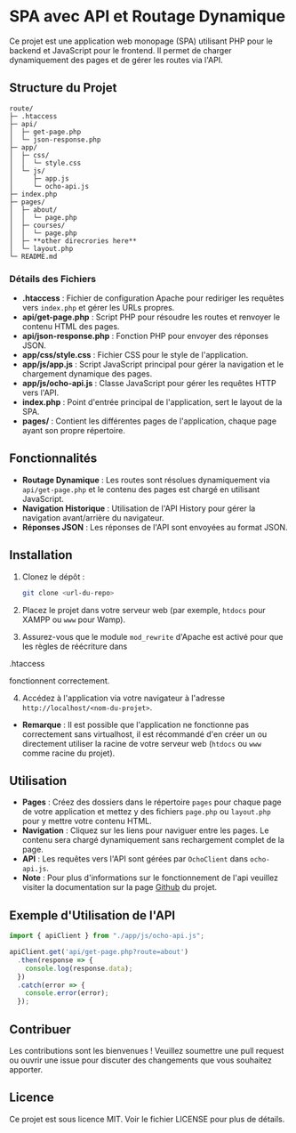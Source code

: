 # SPA avec API et Routage Dynamique

Ce projet est une application web monopage (SPA) utilisant PHP pour le backend et JavaScript pour le frontend. Il permet de charger dynamiquement des pages et de gérer les routes via l'API.

## Structure du Projet

```
route/
├─ .htaccess
├─ api/
│  ├─ get-page.php
│  └─ json-response.php
├─ app/
│  ├─ css/
│  │  └─ style.css
│  └─ js/
│     ├─ app.js
│     └─ ocho-api.js
├─ index.php
├─ pages/
│  ├─ about/
│  │  └─ page.php
│  ├─ courses/
│  │  └─ page.php
│  ├─ **other direcrories here**
│  └─ layout.php
└─ README.md
```

### Détails des Fichiers

- **.htaccess** : Fichier de configuration Apache pour rediriger les requêtes vers `index.php` et gérer les URLs propres.
- **api/get-page.php** : Script PHP pour résoudre les routes et renvoyer le contenu HTML des pages.
- **api/json-response.php** : Fonction PHP pour envoyer des réponses JSON.
- **app/css/style.css** : Fichier CSS pour le style de l'application.
- **app/js/app.js** : Script JavaScript principal pour gérer la navigation et le chargement dynamique des pages.
- **app/js/ocho-api.js** : Classe JavaScript pour gérer les requêtes HTTP vers l'API.
- **index.php** : Point d'entrée principal de l'application, sert le layout de la SPA.
- **pages/** : Contient les différentes pages de l'application, chaque page ayant son propre répertoire.

## Fonctionnalités

- **Routage Dynamique** : Les routes sont résolues dynamiquement via `api/get-page.php` et le contenu des pages est chargé en utilisant JavaScript.
- **Navigation Historique** : Utilisation de l'API History pour gérer la navigation avant/arrière du navigateur.
- **Réponses JSON** : Les réponses de l'API sont envoyées au format JSON.

## Installation

1. Clonez le dépôt :
    ```sh
    git clone <url-du-repo>
    ```

2. Placez le projet dans votre serveur web (par exemple, `htdocs` pour XAMPP ou `www` pour Wamp).

3. Assurez-vous que le module `mod_rewrite` d'Apache est activé pour que les règles de réécriture dans 

.htaccess

 fonctionnent correctement.

4. Accédez à l'application via votre navigateur à l'adresse `http://localhost/<nom-du-projet>`.

- **Remarque** : Il est possible que l'application ne fonctionne pas correctement sans virtualhost, il est récommandé d'en créer un ou directement utiliser la racine de votre serveur web (`htdocs` ou `www` comme racine du projet). 

## Utilisation

- **Pages** : Créez des dossiers dans le répertoire `pages` pour chaque page de votre application et mettez y des fichiers `page.php` ou `layout.php` pour y mettre votre contenu HTML.
- **Navigation** : Cliquez sur les liens pour naviguer entre les pages. Le contenu sera chargé dynamiquement sans rechargement complet de la page.
- **API** : Les requêtes vers l'API sont gérées par `OchoClient` dans `ocho-api.js`.
- **Note** : Pour plus d'informations sur le fonctionnement de l'api veuillez visiter la documentation sur la page [Github](https://github.com/OchoKOM/xhr) du projet.

## Exemple d'Utilisation de l'API

```js
import { apiClient } from "./app/js/ocho-api.js";

apiClient.get('api/get-page.php?route=about')
  .then(response => {
    console.log(response.data);
  })
  .catch(error => {
    console.error(error);
  });
```

## Contribuer

Les contributions sont les bienvenues ! Veuillez soumettre une pull request ou ouvrir une issue pour discuter des changements que vous souhaitez apporter.

## Licence

Ce projet est sous licence MIT. Voir le fichier LICENSE pour plus de détails.